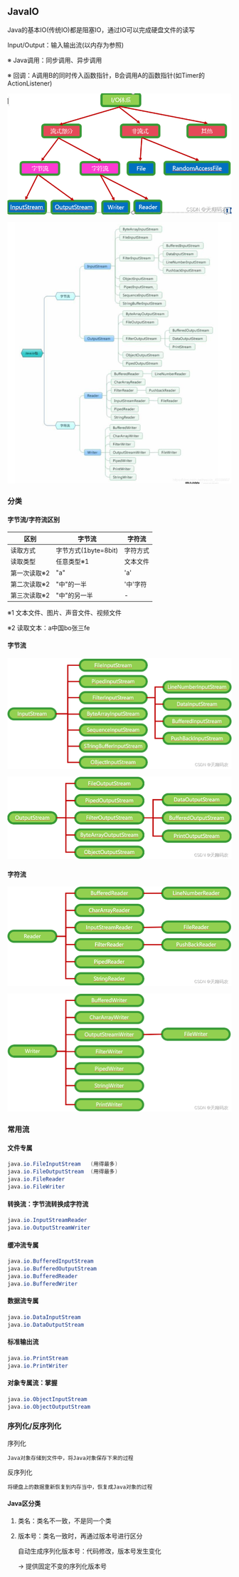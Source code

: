 ## JavaIO

Java的基本IO(传统IO)都是阻塞IO，通过IO可以完成硬盘文件的读写

Input/Output：输入输出流(以内存为参照)

※ Java调用：同步调用、异步调用

※ 回调：A调用B的同时传入函数指针，B会调用A的函数指针(如Timer的ActionListener)

![IOInfrastructure.png](images/IOInfrastructure.png)

![IOInfrastructure2.png](images/IOInfrastructure2.png)

### 分类

#### 字节流/字符流区别

区别|字节流|字符流
---|---|---
读取方式|字节方式(1byte=8bit)|字符方式
读取类型|任意类型※1|文本文件
第一次读取※2|"a"|'a'
第二次读取※2|"中"的一半|'中'字符
第三次读取※2|"中"的另一半|-

※1 文本文件、图片、声音文件、视频文件

※2 读取文本：a中国bo张三fe

#### 字节流

![InputStreamArchitecture.png](images/InputStreamArchitecture.png)

![OutputStreamArchitecture.png](images/OutputStreamArchitecture.png)

#### 字符流

![ReaderArchitecture.png](images/ReaderArchitecture.png)

![WriterArchitecture.png](images/WriterArchitecture.png)

### 常用流

#### 文件专属

```java
java.io.FileInputStream   (用得最多)
java.io.FileOutputStream  (用得最多)
java.io.FileReader
java.io.FileWriter
```

#### 转换流：字节流转换成字符流

```java
java.io.InputStreamReader
java.io.OutputStreamWriter
```

#### 缓冲流专属

```java
java.io.BufferedInputStream
java.io.BufferedOutputStream
java.io.BufferedReader
java.io.BufferedWriter
```

#### 数据流专属

```java
java.io.DataInputStream
java.io.DataOutputStream
```

#### 标准输出流

```java
java.io.PrintStream
java.io.PrintWriter
```

#### 对象专属流：掌握

```java
java.io.ObjectInputStream
java.io.ObjectOutputStream
```

### 序列化/反序列化

序列化

    Java对象存储到文件中，将Java对象保存下来的过程

反序列化

    将硬盘上的数据重新恢复到内存当中，恢复成Java对象的过程

#### Java区分类

1. 类名：类名不一致，不是同一个类

2. 版本号：类名一致时，再通过版本号进行区分

   自动生成序列化版本号：代码修改，版本号发生变化

   -> 提供固定不变的序列化版本号
